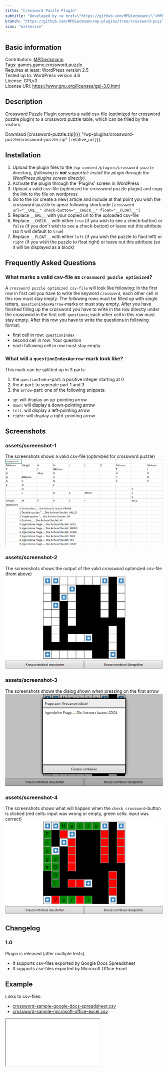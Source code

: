 ```yaml
---
title: "Crossword Puzzle Plugin"
subtitle: "Developed by <a href=\"https://github.com/MPDieckmann/\">MPDieckmann</a>"
branch: "https://github.com/MPDieckmann/wp-plugins/tree/crossword-puzzle"
icon: "extension"
---
```


## Basic information
Contributors: [MPDieckmann](https://github.com/MPDieckmann/)<br/>
Tags: games,game,crossword,puzzle<br/>
Requires at least: WordPress version 2.5<br/>
Tested up to: WordPress version 4.6<br/>
License: GPLv3<br/>
License URI: https://www.gnu.org/licenses/gpl-3.0.html

## Description
Crossword Puzzle Plugin converts a valid csv-file (optimized for crossword puzzle plugin) to a crossword puzzle table, which can be filled by the visitors.

Downlaod [crossword-puzzle.zip]({{ "/wp-plugins/crossword-puzzle/crossword-puzzle.zip" | relative_url }}).

## Installation
1. Upload the plugin files to the `/wp-content/plugins/crossword-puzzle` directory, *(following is **not** supportet: install the plugin through the WordPress plugins screen directly)*.
2. Activate the plugin through the 'Plugins' screen in WordPress
3. Upload a valid csv-file (optimized for crossword puzzle plugin) and copy the link to the file on wordpress
4. Go to the (or create a new) article and include at that point you wish the crossword-puzzle to apear following shortcode `[crossword url="__URL__" check-button="__CHECK__" float="__FLOAT__"]`
5. Replace `__URL__` with your copied url to the uploaded csv-file
6. Replace `__CHECK__` with either `true` (if you wish to see a check-button) or `false` (if you don't wish to see a check-button) or leave out this attribute (so it will default to `true`)
7. Replace `__FLOAT__` with either `left` (if you wish the puzzle to flaot left) or `right` (if you wish the puzzle to float right) or leave out this attribute (so it will be displayed as a block)

## Frequently Asked Questions
### What marks a valid csv-file as `crossword puzzle optimized`?
A `crossword puzzle optimized csv-file` will look like following:
In the first row in first cell you have to write the keyword `crossword`; each other cell in this row must stay empty.
The following rows must be filled up with single letters, `questionIndex#arrow`-marks or must stay empty.
After you have finished filling up the crossword you have to write in the row directly under the crossword in the first cell: `questions`; each other cell in this row must stay empty.
After this row you have to write the questions in following format:

* first cell in row: `questionIndex`
* second cell in row: Your question
* each following cell in row must stay empty

### What will a `questionIndex#arrow`-mark look like?
This mark can be splitted up in 3 parts:

1. the `questionIndex`-part: a positive integer starting at 0
2. the `#`-part: to seperate part 1 and 3
3. the `arrow`-part: one of the following snippets:
  * `up`: will display an up-pointing arrow
  * `down`: will display a down-pointing arrow
  * `left`: will display a left-pointing arrow
  * `right`: will display a right-pointing arrow

## Screenshots

### assets/screenshot-1
The screenshots shows a valid csv-file (optimized for crossword puzzle)  
![assets/screenshot-1](https://raw.githubusercontent.com/MPDieckmann/wp-plugins/crossword-puzzle/crossword-puzzle/assets/screenshot-1.png)

### assets/screenshot-2
The screenshots shows the output of the valid crossword optimized csv-file (from above)  
![assets/screenshot-2](https://raw.githubusercontent.com/MPDieckmann/wp-plugins/crossword-puzzle/crossword-puzzle/assets/screenshot-2.png)

### assets/screenshot-3
The screenshots shows the dialog shown when pressing on the first arrow  
![assets/screenshot-3](https://raw.githubusercontent.com/MPDieckmann/wp-plugins/crossword-puzzle/crossword-puzzle/assets/screenshot-3.png)

### assets/screenshot-4
The screenshots shows what will happen when the `check crossword`-button is clicked (red cells: input was wrong or empty, green cells: input was correct)  
![assets/screenshot-4](https://raw.githubusercontent.com/MPDieckmann/wp-plugins/crossword-puzzle/crossword-puzzle/assets/screenshot-4.png)

## Changelog
### 1.0
Plugin is released (after multiple tests).

* It supports csv-files exported by Google Docs Spreadsheet
* It supports csv-files exported by Microsoft Office Excel

## Example
Links to csv-files:

* [crossword-sample-google-docs-spreadsheet.csv](https://raw.githubusercontent.com/MPDieckmann/wp-plugins/crossword-puzzle/crossword-puzzle/assets/crossword-sample-google-docs-spreadsheet.csv)
* [crossword-sample-microsoft-office-excel.csv](https://raw.githubusercontent.com/MPDieckmann/wp-plugins/crossword-puzzle/crossword-puzzle/assets/crossword-sample-microsoft-office-excel.csv)

<iframe src="{{ "/wp-plugins/crossword-puzzle/example.html" | relative_url }}"></iframe>
